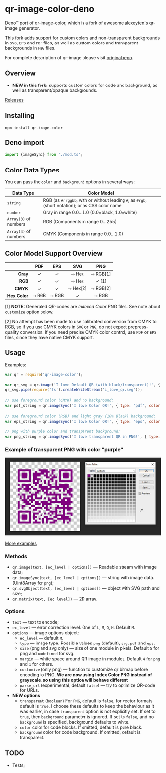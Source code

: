 qr-image-color-deno
========

Deno™ port of qr-image-color, which is a fork of awesome [alexeyten's](https://github.com/alexeyten/qr-image) qr-image generator.

This fork adds support for custom colors and non-transparent backgrounds in `SVG`, `EPS` and `PDF` files, as well as custom colors and transparent backgrounds in `PNG` files.

For complete description of qr-image please visit [original repo](https://github.com/alexeyten/qr-image).

Overview
--------

* **NEW in this fork:** supports custom colors for code and background, as well as transparent/opaque backgrounds.

[Releases](https://github.com/bockoblur/qr-image/releases/)


Installing
-----

```shell
npm install qr-image-color
```

Deno import
-----

```TypeScript
import {imageSync} from './mod.ts';
```

Color Data Types
-----

You can pass the `color` and `background` options in several ways:

| **Data Type**         | **Color Model**                                                                                   |
|-----------------------|---------------------------------------------------------------------------------------------------|
| `string`              | RGB (as `#rrggbb`, with or without leading `#`; as `#rgb`, (short notation); or as CSS color name |
| `number`              | Gray in range 0.0…1.0  (0.0=black, 1.0=white)                                                     |
| `Array(3)` of numbers | RGB (Components in range 0…255)                                                                   |
| `Array(4)` of numbers | CMYK (Components in range 0.0…1.0)                                                                |

Color Model Support Overview
-----

|               |      **PDF**     |      **EPS**     |      **SVG**      |      **PNG**     |
|--------------:|:----------------:|:----------------:|:-----------------:|:----------------:|
| **Gray**      |         ✓        |         ✓        | ⤑ Hex |      ⤑ RGB[1]       |
| **RGB**       |         ✓        |         ✓        | ⤑ Hex |         ✓ [1]       |
| **CMYK**      |         ✓        |         ✓        | ⤑ Hex[2] |      ⤑ RGB[2]       |
| **Hex Color** | ⤑ RGB | ⤑ RGB |         ✓        |       ⤑ RGB      |

[1] **NOTE:** Generated QR-codes are *Indexed Color* PNG files. See note about  `customize` option below. 

[2] No attempt has been made to use calibrated conversion from CMYK to RGB, so if you use CMYK colors in `SVG` or `PNG`, do not expect prepress-quality conversion. If you need precise CMYK color control, use `PDF` or `EPS` files, since they have native CMYK support.


Usage
-----

Examples:
```javascript
var qr = require('qr-image-color');

var qr_svg = qr.image('I love Default QR (with black/transparent)!', { type: 'svg' });
qr_svg.pipe(require('fs').createWriteStream('i_love_qr.svg'));

// use foreground color (CMYK) and no background;
var pdf_string = qr.imageSync('I love Color QR!', { type: 'pdf', color: [0.7, 0, 0, 1]  });

// use foreground color (RGB) and light gray (10% Black) background;
var eps_string = qr.imageSync('I love Color QR!', { type: 'eps', color: [128, 0, 64], background: [0,0,0,0.1], transparent: false });

// png with purple color and transparent background;
var png_string = qr.imageSync('I love transparent QR in PNG!', { type: 'png', color: "purple", transparent: true });

```

### Example of transparent PNG with color "purple"

![Screenshot](./examples/screenshot.jpg)


[More examples](./examples)

### Methods

  * `qr.image(text, [ec_level | options])` — Readable stream with image data;
  * `qr.imageSync(text, [ec_level | options])` — string with image data. (Uint8Array for `png`);
  * `qr.svgObject(text, [ec_level | options])` — object with SVG path and size;
  * `qr.matrix(text, [ec_level])` — 2D array.


### Options

  * `text` — text to encode;
  * `ec_level` — error correction level. One of `L`, `M`, `Q`, `H`. Default `M`.
  * `options` — image options object:
    * `ec_level` — default `M`.
    * `type` — image type. Possible values `png` (default), `svg`, `pdf` and `eps`.
    * `size` (png and svg only) — size of one module in pixels. Default `5` for png and `undefined` for svg.
    * `margin` — white space around QR image in modules. Default `4` for `png` and `1` for others.
    * `customize` (only png) — function to customize qr bitmap before encoding to PNG. **We are now using Index Color PNG instead of grayscale, so using this option will behave different**
    * `parse_url` (experimental, default `false`) — try to optimize QR-code for URLs.
  * **NEW options**
    * `transparent` (`boolean`) For `PNG`, default is `false`, for vector formats default is `true`. I choose these defaults to keep the behaviour as it was earlier, in case  `transparent` option is not explicitly set. If set to `true`, then `background` parameter is ignored. If set to `false`, and no `background` is specified, background defaults to white. 
    * `color` color for code blocks. If omitted, default is pure black.
    * `background` color for code background. If omitted, default is transparent.

TODO
----

  * Tests;
